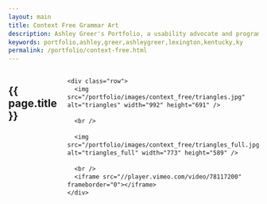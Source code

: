 ```yaml
---
layout: main
title: Context Free Grammar Art
description: Ashley Greer's Portfolio, a usability advocate and programmer in Lexington, KY.
keywords: portfolio,ashley,greer,ashleygreer,lexington,kentucky,ky
permalink: /portfolio/context-free.html
---
```


<div class="sixteen columns">
	<h2>{{ page.title }}</h2>
	
	<div class="row">
	  <img src="/portfolio/images/context_free/triangles.jpg" alt="triangles" width="992" height="691" />
	  
	  <br />
	  
	  <img src="/portfolio/images/context_free/triangles_full.jpg" alt="triangles_full" width="773" height="589" />
	  
	  <br />
	  <iframe src="//player.vimeo.com/video/78117200" frameborder="0"></iframe>
	</div>
</div>
